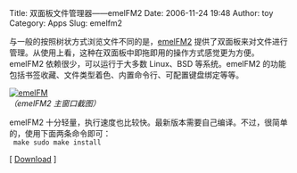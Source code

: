 Title: 双面板文件管理器——emelFM2
Date: 2006-11-24 19:48
Author: toy
Category: Apps
Slug: emelfm2

与一般的按照树状方式浏览文件不同的是，[emelFM2](http://emelfm2.net/emelFM2)
提供了双面板来对文件进行管理。从使用上看，这种在双面板中即拖即用的操作方式感觉更为方便。emelFM2
依赖很少，可以运行于大多数 Linux、BSD 等系统。emelFM2
的功能包括书签收藏、文件类型着色、内置命令行、可配置键盘绑定等等。

[![emelFM](http://i.linuxtoy.org/i/2006/11/emelfm_s.jpg)](http://i.linuxtoy.org/i/2006/11/emelfm.jpg)  
*（emelFM2 主窗口截图）*

emelFM2
十分轻量，执行速度也比较快。最新版本需要自己编译。不过，很简单的，使用下面两条命令即可：  
` make sudo make install`

[ [Download](http://emelfm2.net/DownLoads) ]
